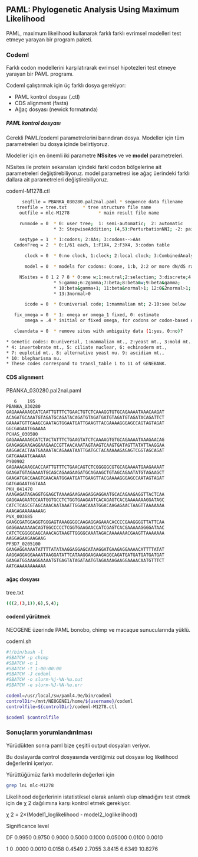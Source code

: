 ## PAML: Phylogenetic Analysis Using Maximum Likelihood
PAML, maximum likelihood kullanarak farklı farklı evrimsel modelleri test etmeye yarayan bir program paketi.

### Codeml
Farklı codon modellerini karşılatırarak evrimsel hipotezleri test etmeye yarayan bir PAML programı.

Codeml çalıştırmak için üç farklı dosya gerekiyor:


 * PAML kontrol dosyası (.ctl)
 * CDS alignment (fasta)
 * Ağaç dosyası (newick formatında)
 
 ##### PAML kontrol dosyası
 
 Gerekli PAML/codeml parametrelerini barındıran dosya. Modeller için tüm parametreleri bu dosya içinde belirtiyoruz.
 
 Modeller için en önemli iki parametre **NSsites** ve ve **model** parametreleri. 
 
 NSsites ile protein sekansları içindeki farkl codon bölgelerine ait parametreleri değiştirebiliyoruz.
 model parametresi ise ağaç üerindeki farklı dallara ait parametreleri değiştirebiliyoruz. 
 
 
 codeml-M1278.ctl
 ```bash
       seqfile = PBANKA_030280.pal2nal.paml * sequence data filename
     treefile = tree.txt      * tree structure file name
      outfile = mlc-M1278           * main result file name

      runmode = 0  * 0: user tree;  1: semi-automatic;  2: automatic
                   * 3: StepwiseAddition; (4,5):PerturbationNNI; -2: pairwise

      seqtype = 1  * 1:codons; 2:AAs; 3:codons-->AAs
    CodonFreq = 2  * 0:1/61 each, 1:F1X4, 2:F3X4, 3:codon table

        clock = 0  * 0:no clock, 1:clock; 2:local clock; 3:CombinedAnalysis

        model = 0  * models for codons: 0:one, 1:b, 2:2 or more dN/dS ratios for branches

      NSsites = 0 1 2 7 8 * 0:one w;1:neutral;2:selection; 3:discrete;4:freqs;
                   * 5:gamma;6:2gamma;7:beta;8:beta&w;9:beta&gamma;
                   * 10:beta&gamma+1; 11:beta&normal>1; 12:0&2normal>1;
                   * 13:3normal>0

        icode = 0  * 0:universal code; 1:mammalian mt; 2-10:see below

    fix_omega = 0  * 1: omega or omega_1 fixed, 0: estimate 
        omega = .4 * initial or fixed omega, for codons or codon-based AAs

    cleandata = 0  * remove sites with ambiguity data (1:yes, 0:no)?

* Genetic codes: 0:universal, 1:mammalian mt., 2:yeast mt., 3:mold mt.,
* 4: invertebrate mt., 5: ciliate nuclear, 6: echinoderm mt., 
* 7: euplotid mt., 8: alternative yeast nu. 9: ascidian mt., 
* 10: blepharisma nu.
* These codes correspond to transl_table 1 to 11 of GENEBANK.
 
 ```
 

#### CDS alignment

PBANKA_030280.pal2nal.paml
```bash
   6    195
PBANKA_030280
GAGAAAAAAGCATCAATTGTTTCTGAACTGTCTCAAAGGTGTGCAGAAAATAAACAAGAT
ACAGATGCAAATGTAGATGCAGATACAGATGTAGATGATGTAGATGTAGATACAGATTCT
GAAAATGTTGAAGCGAATAGTGGAATGATTGAAGTTACGAAAAGGGAGCCAGTAGTAGAT
GGCGAGAATGGAAAA
PCHAS_030500
GAGAAAAAAGCATCTACTATTTCTGAAGTATCTCAAAAGTGTGCAGAAAATAAAGAACAG
GAAGAGGAAGAGGAAGAACCGTTAACAAATAGTAAGTCAAGTGATAGTTATATTAAGGAA
AAGGACACTAATGAAAATACAGAAATAATTGATGCTACAAAAAGAGAGTCGGTAGCAGAT
GATGAAAATGAAAAA
PY00902
GAGAAAGAAGCACCAATTGTTTCTGAACAGTCTCGGGGGCGTGCAGAAAATGAAGAAAAT
GAAGATGTAGAAAATGCAGCAGAAGAAGATGCAGAAGCTGTAGCAGAATATGTAGAAGCT
GAAGATGACGAAGTGAACAATGGAATGATTGAAGTTACGAAAAGGGAGCCAATAGTAGAT
GATGAGAATGGTAAA
PKH_041470
AAAGAGATAGAGGTGGAGCTAAAAGAAGAAGAGGAGGAATGCACAGAAGAGGTTACTCAA
GAGGAAGAATCCAATGGTGCCTCTGGTGAAGAATCACAGAGTCACGAAAAAAAGGATAGC
CATCTCAGCGTAGCAAACAATAAATTGGAACAAATGGACAAGAGAACTAAGTTAAAAAAA
AAAGAGAAAAAAAAG
PVX_003685
GAAGCGATGGAGGTGGGAGTAAAGGGGCAAGAGGAGAAACACCCCGAAGGGGTTATTCAA
GAGGAAAAAAACAGTGGCCCCCTCGGTGAAGAACCATCGAGTCACGAAAAAGGGGATAAC
CATCTCGGGGCAGCAAACAGTAAGTTGGGGCAAATAGACAAAAAAACGAAGTTAAAAAAA
AAGGAGAAGAAGAAG
PF3D7_0205100
GAAGAGGAAAATATTTTATATAAGGAGGAGCATAAGGATGAAGAGGAAAACATTTTATAT
AAGGAGGAGGAAAATAAGGATATTCATAAGGAAGAAGAGGCAGATGATGATGATGATGAT
GAAGATGGAAAGGAAAATGTGAGTATAGATAATGTAGAAAAGAAGGAAAACAATGTTTCT
AATGAAAAAAAAAAA
```

#### ağaç dosyası


tree.txt
```bash
(((2,(3,1)),6),5,4);
```

#### codeml yürütmek
NEOGENE üzerinde PAML bonobo, chimp ve macaque sunucularında yüklü.

 codeml.sh
 ```bash
#!/bin/bash -l
#SBATCH -p chimp
#SBATCH -n 1
#SBATCH -t 1-00:00:00
#SBATCH -J codeml
#SBATCH -o slurm-%j-%N-%u.out
#SBATCH -e slurm-%J-%N-%u.err

codeml=/usr/local/sw/paml4.9e/bin/codeml
controlDir=/mnt/NEOGENE1/home/${username}/codeml
controlfile=${controlDir}/codeml-M1278.ctl

$codeml $controlfile
```

### Sonuçların yorumlandırılması

Yürüdükten sonra paml bize çeşitli output dosyaları veriyor. 

Bu doslayarda control dosyasında verdiğimiz out dosyası log likelihood değerlerini içeriyor. 

Yürüttüğümüz farklı modellerin değerleri için

```bash
grep lnL mlc-M1278
```

Likelihood değerlerinin istatistiksel olarak anlamlı olup olmadığını test etmek için de χ 2 dağılımına karşı kontrol etmek gerekiyor. 

χ 2 = 2×(Model1_loglikelihood - model2_loglikelihood)

Significance level

DF  0.9950 0.9750 0.9000 0.5000 0.1000 0.05000 0.0100 0.0010

1 0  .0000 0.0010 0.0158 0.4549 2.7055 3.8415  6.6349 10.8276
